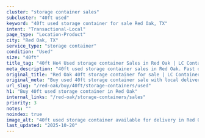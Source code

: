 ```yaml
---
cluster: "storage container sales"
subcluster: "40ft used"
keyword: "40ft used storage container for sale Red Oak, TX"
intent: "Transactional-Local"
page_type: "Location-Product"
city: "Red Oak, TX"
service_type: "storage container"
condition: "Used"
size: "40ft"
title_tag: "40ft He4 Used storage container Sales in Red Oak | LC Container"
meta_description: "40ft used storage container sales in Red Oak. Fast delivery, competitive pricing. Serving storage containers area. Quote ID: XD7. Call (214) 524-4168 for your free quote today."
original_title: "Red Oak 40ft storage container for sale | LC Container"
original_meta: "Buy used 40ft storage container sale with local delivery in Red Oak, TX. LC Container — local Since 2003. Request a fast quote today."
url_slug: "/red-oak/buy/40ft/storage-containers/used"
h1: "Buy 40ft used storage container in Red Oak"
internal_links: "/red-oak/storage-containers/sales"
priority: 3
notes: ""
noindex: true
image_alt: "40ft used storage container available for delivery in Red Oak"
last_updated: "2025-10-20"
---
```


<!-- TODO: Add unique city/inventory copy, images, and internal links here. -->
